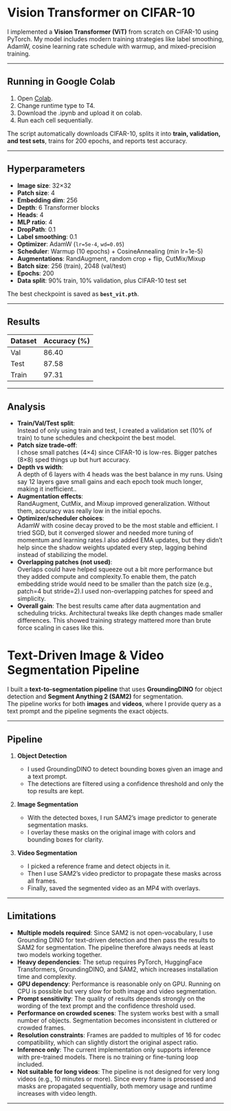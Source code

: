 # Vision Transformer on CIFAR-10

I implemented a **Vision Transformer (ViT)** from scratch on CIFAR-10 using PyTorch. My model includes modern training strategies like label smoothing, AdamW, cosine learning rate schedule with warmup, and mixed-precision training.  

---

## Running in Google Colab

1. Open [Colab](https://colab.research.google.com/).
2. Change runtime type to T4.
3. Download the .ipynb and upload it on colab.  
4. Run each cell sequentially. 


The script automatically downloads CIFAR-10, splits it into **train, validation, and test sets**, trains for 200 epochs, and reports test accuracy.  

---

## Hyperparameters 

- **Image size**: 32×32  
- **Patch size**: 4  
- **Embedding dim**: 256  
- **Depth**: 6 Transformer blocks  
- **Heads**: 4  
- **MLP ratio**: 4  
- **DropPath**: 0.1  
- **Label smoothing**: 0.1  
- **Optimizer**: AdamW (`lr=5e-4`, `wd=0.05`)  
- **Scheduler**: Warmup (10 epochs) + CosineAnnealing (min lr=1e-5)  
- **Augmentations**: RandAugment, random crop + flip, CutMix/Mixup  
- **Batch size**: 256 (train), 2048 (val/test)  
- **Epochs**: 200  
- **Data split**: 90% train, 10% validation, plus CIFAR-10 test set  

The best checkpoint is saved as **`best_vit.pth`**.  

---

## Results

| Dataset | Accuracy (%) |
|---------|--------------|
| Val     |    86.40     | 
| Test    |    87.58     |  
| Train   |    97.31     |   

---

## Analysis

- **Train/Val/Test split**:  
  Instead of only using train and test, I created a validation set (10% of train) to tune schedules and checkpoint the best model.
- **Patch size trade-off**:  
  I chose small patches (4×4) since CIFAR-10 is low-res. Bigger patches (8×8) sped things up but hurt accuracy.  
- **Depth vs width**:  
  A depth of 6 layers with 4 heads was the best balance in my runs. Using say 12 layers gave small gains and each epoch took much longer, making it inefficient..
- **Augmentation effects**:  
  RandAugment, CutMix, and Mixup improved generalization. Without them, accuracy was really low in the initial epochs.  
- **Optimizer/scheduler choices**:  
  AdamW with cosine decay proved to be the most stable and efficient. I tried SGD, but it converged slower and needed more tuning of momentum and learning rates.I also added EMA updates, but they didn’t help since the shadow weights updated every step, lagging behind instead of stabilizing the model.
- **Overlapping patches (not used)**:  
  Overlaps could have helped squeeze out a bit more performance but they added compute and complexity.To enable them, the patch embedding stride would need to be smaller than the patch size (e.g., patch=4 but stride=2).I used non-overlapping patches for speed and simplicity.
- **Overall gain**:
  The best results came after data augmentation and scheduling tricks. Architectural tweaks like depth changes made smaller differences. This showed training strategy mattered more than brute force scaling in cases like this.
  
  
# Text-Driven Image & Video Segmentation Pipeline

I built a **text-to-segmentation pipeline** that uses **GroundingDINO** for object detection and **Segment Anything 2 (SAM2)** for segmentation.  
The pipeline works for both **images** and **videos**, where I provide query as a text prompt and the pipeline segments the exact objects.

---

## Pipeline

1. **Object Detection**  
   - I used GroundingDINO to detect bounding boxes given an image and a text prompt.  
   - The detections are filtered using a confidence threshold and only the top results are kept.

2. **Image Segmentation**  
   - With the detected boxes, I run SAM2’s image predictor to generate segmentation masks.  
   - I overlay these masks on the original image with colors and bounding boxes for clarity.

3. **Video Segmentation**  
   - I picked a reference frame and detect objects in it.  
   - Then I use SAM2’s video predictor to propagate these masks across all frames.  
   - Finally, saved the segmented video as an MP4 with overlays.

---

## Limitations

- **Multiple models required**: Since SAM2 is not open-vocabulary, I use Grounding DINO for text-driven detection and then pass the results to SAM2 for segmentation. The pipeline therefore always needs at least two models working together.  
- **Heavy dependencies**: The setup requires PyTorch, HuggingFace Transformers, GroundingDINO, and SAM2, which increases installation time and complexity.  
- **GPU dependency**: Performance is reasonable only on GPU. Running on CPU is possible but very slow for both image and video segmentation.  
- **Prompt sensitivity**: The quality of results depends strongly on the wording of the text prompt and the confidence threshold used.  
- **Performance on crowded scenes**: The system works best with a small number of objects. Segmentation becomes inconsistent in cluttered or crowded frames.  
- **Resolution constraints**: Frames are padded to multiples of 16 for codec compatibility, which can slightly distort the original aspect ratio.  
- **Inference only**: The current implementation only supports inference with pre-trained models. There is no training or fine-tuning loop included.
- **Not suitable for long videos**: The pipeline is not designed for very long videos (e.g., 10 minutes or more). Since every frame is processed and masks are propagated sequentially, both memory usage and runtime increases with video length.  

---
